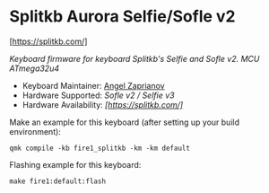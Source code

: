 # Splitkb Aurora Selfie/Sofle v2
[https://splitkb.com/] 

*Keyboard firmware for keyboard Splitkb's  Selfie and Sofle v2. MCU ATmega32u4*

* Keyboard Maintainer: [Angel Zaprianov](https://github.com/fire1)
* Hardware Supported: *Sofle v2 / Selfie v3*
* Hardware Availability: *[https://splitkb.com/]*

Make an example for this keyboard (after setting up your build environment):

    qmk compile -kb fire1_splitkb -km -km default

Flashing example for this keyboard:

    make fire1:default:flash
    

